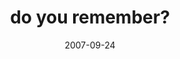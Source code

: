 ---
layout: base.njk
title : 'do you remember?' 
view_title : 'do you remember?' 
year : '2007' 
date : '2007-09-24' 
img_file : '/drawing/doyouremember.png' 
html_file : 'doyouremember' 
next_html : 'isthisit.html' 
year_order : '164' 
permalink : "title/{{html_file}}.html"
---